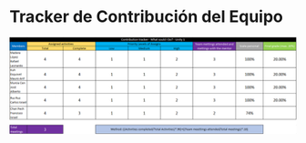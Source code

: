 # Tracker de Contribución del Equipo

<p align="center">
<img src="https://github.com/RafaMadera18/Introduccion-Ing.Software/blob/160c07a959c845a6eaaf75078c7e31278efa92e5/Unidad1/Documentaci%C3%B3n/Tracker%20de%20Contribuci%C3%B3n/Tracker%20de%20contribuci%C3%B3n.PNG"/>

